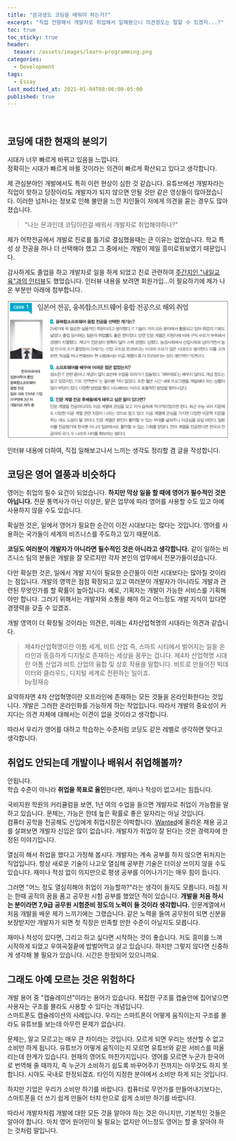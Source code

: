 ```yaml
---
title: "문과생도 코딩을 배워야 하는가?"
excerpt: "직접 전향해서 개발자로 취업해서 일해봤으니 의견정도는 말할 수 있겠지...?"
toc: true
toc_sticky: true
header:
  teaser: /assets/images/learn-programming.png
categories:
  - Development 
tags:
  - Essay
last_modified_at: 2021-01-04T08:06:00-05:00
published: true
---
```

<script src="https://ads-partners.coupang.com/g.js"></script>
<script>
	new PartnersCoupang.G({ id:368772 });
</script>  
<br>

## 코딩에 대한 현재의 분의기  
시대가 너무 빠르게 바뀌고 있음을 느낍니다.   
정확히는 시대가 빠르게 바뀔 것이라는 의견이 빠르게 확산되고 있다고 생각합니다.   

제 관심분야인 개발에서도 특히 이런 현상이 심한 것 같습니다. 유튜브에선 개발자라는 직업이 핫하고 당장이라도 개발자가 되지 않으면 안될 것만 같은 영상들이 많아졌습니다. 이러한 넘처나는 정보로 인해 불안을 느낀 지인들이 저에게 의견을 묻는 경우도 많아졌습니다.   
> "나는 문과인데 코딩이란걸 배워서 개발자로 취업해야하나?"

제가 어학전공에서 개발로 진로를 틀기로 결심했을때는 큰 이유는 없었습니다. 학교 특성 상 전공을 하나 더 선택해야 했고 그 중에서는 개발이 제일 흥미로워보였기 때문입니다.   

감사하게도 졸업을 하고 개발자로 일을 하게 되었고 진로 관련하여 [주간지인 "내일교육"과의 인터뷰](https://blog.naver.com/naeil_education/222024773986)도 했었습니다.
인터뷰 내용을 보려면 회원가입...이 필요하기에 제가 나온 부분만 아래에 첨부합니다.   

![learn-programming](/assets/images/learn-programming.png) 

인터뷰 내용에 더하여, 직접 일해보고나서 느끼는 생각도 정리할 겸 글을 작성합니다.


## 코딩은 영어 열풍과 비슷하다
영어는 취업의 필수 요건이 되었습니다. **하지만 막상 일을 할 때에 영어가 필수적인 것은 아닙니다.** 전문 통역사가 아닌 이상은, 맡은 업무에 따라 영어를 사용할 수도 있고 아예 사용하지 않을 수도 있습니다. 

확실한 것은, 일에서 영어가 필요한 순간이 이전 시대보다는 많다는 것입니다. 영어를 사용하는 국가들이 세계의 비즈니스를 주도하고 있기 때문이죠. 

**코딩도 여러분이 개발자가 아니라면 필수적인 것은 아니라고 생각합니다.** 같이 일하는 비즈니스 팀의 분들은 개발을 잘 모르지만 각자 본인의 업무에서 전문가들이셨습니다.  

다만 확실한 것은, 일에서 개발 지식이 필요한 순간들이 이전 시대보다는 많아질 것이라는 점입니다. 개발의 영역은 점점 확장되고 있고 여러분이 개발자가 아니라도 개발과 관련된 무엇인가를 할 확률이 높아집니다. 예로, 기획자는 개발이 가능한 서비스를 기획해야만 합니다. 그러기 위해서는 개발자와 소통을 해야 하고 어느정도 개발 지식이 있다면 경쟁력을 갖출 수 있겠죠.

개발 영역이 더 확장될 것이라는 의견은, 미래는 4차산업혁명의 시대라는 의견과 같습니다.     
> 제4차산업혁명이란 아톰 세계, 비트 산업 즉, 스마트 시티에서 벌어지는 일을 온라인과 동등하게 디지털로 존재하는 세상을 꿈꾸는 겁니다. 제4차 산업혁명 시대란 아톰 산업과 비트 산업의 융합 및 상호 작용을 말합니다. 비트로 만들어진 빅데이터와 클라우드, 디지털 세계로 전환하는 일이죠.  
by정재승

요약하자면 4차 산업혁명이란 오프라인에 존재하는 모든 것들을 온라인화한다는 것입니다. 개발은 그러한 온라인화를 가능하게 하는 작업입니다. 따라서 개발의 중요성이 커지다는 의견 자체에 대해서는 이견이 없을 것이라고 생각합니다.   

따라서 우리가 영어를 대하고 학습하는 수준처럼 코딩도 같은 레벨로 생각하면 맞다고 생각합니다.  


## 취업도 안되는데 개발이나 배워서 취업해볼까?
안됩니다.   
학습 수준이 아니라 **취업을 목표로 올인**한다면, 재미나 적성이 없고서는 힘듭니다.   

국비지원 학원의 커리큘럼을 보면, 1년 여의 수업을 들으면 개발자로 취업이 가능함을 말하고 있습니다. 문제는, 가능은 한데 높은 확률로 좋은 일자리는 아닐 것입니다.   
컴퓨터 공학을 전공해도 신입에게 취업시장은 야박합니다. [Wanted](https://www.wanted.co.kr/search?query=%EA%B0%9C%EB%B0%9C%EC%9E%90)에 올라온 채용 공고를 살펴보면 개발자 신입은 많이 없습니다. 개발자가 취업이 잘 된다는 것은 경력자에 한정된 이야기입니다.  

열심히 해서 취업을 했다고 가정해 봅시다. 개발자는 계속 공부를 하지 않으면 뒤처지는 직업입니다. 항상 새로운 기술이 나고오 열심해 공부한 기술은 더이상 쓰이지 않을 수도 있습니다. 재미나 적성 없이 의지만으로 평생 공부를 이어나가기는 매우 힘이 듭니다.   

그러면 "어느 정도 열심히해야 취업이 가능할까?"라는 생각이 들지도 모릅니다. 마침 저는 한때 공직의 꿈을 품고 공무원 시험 공부를 했었던 적이 있습니다. **개발을 처음 하시는 분이라면 7,9급 공무원 시험준비 정도의 노력이 들 것이라 생각합니다.** 인문계열에서 처음 개발을 배운 제가 느끼기에는 그랬습니다. 같은 노력을 들여 공무원이 되면 신분을 보장받지만 개발자가 되면 첫 직장은 만족할 만한 수준이 아닐지도 모릅니다.  

재미나 적성이 있다면, 그리고 하고 싶다면 시작하는 것이 좋습니다. 저도 흥미를 느껴 시작하게 되었고 우여곡절끝에 밥벌어먹고 살고 있습니다. 하지만 그렇지 않다면 신중하게 생각해 볼 필요가 있습니다. 시간은 한정되어 있으니까요.


## 그래도 아예 모르는 것은 위험하다
개발 용어 중 "캡슐레이션"이라는 용어가 있습니다. 복잡한 구조를 캡슐안에 집어넣으면 사용자는 구조를 몰라도 사용할 수 있다는 개념입니다.   
스마트폰도 캡슐레이션의 사례입니다. 우리는 스마트폰이 어떻게 움직이는지 구조를 몰라도 유튜브를 보는데 아무런 문제가 없습니다.   

문제는, 알고 모르고는 매우 큰 차이라는 것입니다. 모르게 되면 우리는 생산할 수 없고 소비만 하게 됩니다. 유튜브가 어떻게 움직이는지 모르면 유튜브와 같은 서비스를 떠올리는데 한계가 있습니다. 
현재의 영어도 마찬가지입니다. 영어를 모르면 누군가 한국어로 번역해 줄 때까지, 즉 누군가 소비하기 쉽도록 바꾸어주기 전까지는 아무것도 하지 못합니다. 시야도 국내로 한정되겠죠. 타인이 지정한 분야에서 소비만 하게 되는 것입니다. 

하지만 기업은 우리가 소비만 하기를 바랍니다. 컴퓨터로 무언가를 만들어내기보다는, 스마트폰을 더 쓰기 쉽게 만들어 터치 만으로 쉽게 소비만 하기를 바랍니다. 

따라서 개발자처럼 개발에 대한 모든 것을 알아야 하는 것은 아니지만, 기본적인 것들은 알아야 합니다. 마치 영어 원어민이 될 필요는 없지만 어느정도 영어는 할 줄 알아야 하는 것처럼 말입니다.  
